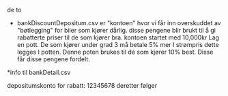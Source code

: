 de to 

* bankDiscountDepositum.csv er "kontoen" hvor vi får inn overskuddet av "bøtlegging" for biler som kjører dårlig. disse pengene blir brukt til å gi rabatterte priser til de som kjører bra. kontoen startet med 10,000kr 
Lag en pott. 
De som kjører under grad 3 må betale 5% mer I strømpris dette legges I potten.
Denne poten brukes til de som kjører 10% best. Disse får disse pengene fordelt.

*info til bankDetail.csv

depositumskonto for rabatt: 12345678
deretter følger 